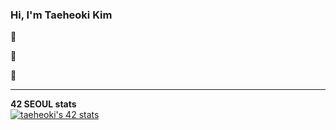 ### Hi, I'm Taeheoki Kim 
   
 🔦 
   
 🌱 
   
 📕 
    
* * *  

<span>
 
   **42 SEOUL stats**    
 [![taeheoki's 42 stats](https://badge42.vercel.app/api/v2/cl53i14gx002509me6df1wxvr/stats?cursusId=21&coalitionId=86)](https://github.com/JaeSeoKim/badge42)

 </span>

 
<!--
**taeheoki/taeheoki** is a ✨ _special_ ✨ repository because its `README.md` (this file) appears on your GitHub profile.
Here are some ideas to get you started:
- 🔭 I’m currently working on ...
- 🌱 I’m currently learning ...
- 👯 I’m looking to collaborate on ...
- 🤔 I’m looking for help with ...
- 💬 Ask me about ...
- 📫 How to reach me: ...
- 😄 Pronouns: ...
- ⚡ Fun fact: ...
-->
